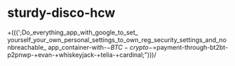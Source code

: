 # sturdy-disco-hcw
+(((';Do_everything_app_with_google_to_set_ yourself_your_own_personal_settings_to_own_reg_security_settings_and_nonbreachable_ app_container-with-$-BTC-crypto-$=payment-through-bt2bt-p2pnwp-+evan-+whiskeyjack-+telia-+cardinal;")))/ 
